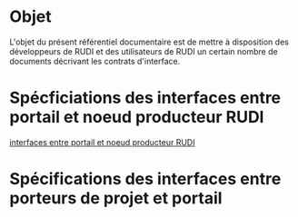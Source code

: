 # Objet

L'objet du présent référentiel documentaire est de mettre à disposition des développeurs de RUDI et des utilisateurs de RUDI un certain nombre de documents décrivant les contrats d'interface.

# Spécficiations des interfaces entre portail et noeud producteur RUDI

[interfaces entre portail et noeud producteur RUDI](contrat-portail-noeud-producteur/README.md)

# Spécifications des interfaces entre porteurs de projet et portail
